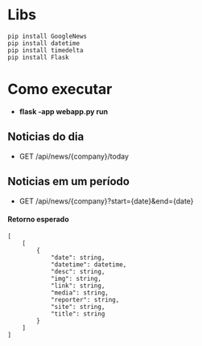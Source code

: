 
# Libs
`pip install GoogleNews` <br/>
`pip install datetime` <br/>
`pip install timedelta` <br/>
`pip install Flask`


# Como executar
- <b> flask -app webapp.py run </b>



## Noticias do dia

 - GET /api/news/{company}/today


## Noticias em um período

 - GET /api/news/{company}?start={date}&end={date}


#### Retorno esperado

```
[
    [
        {
            "date": string,
            "datetime": datetime,
            "desc": string,
            "img": string,
            "link": string,
            "media": string,
            "reporter": string,
            "site": string,
            "title": string
        }
    ]
]
```
